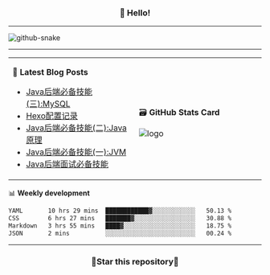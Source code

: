 <h3 align="center">👋 Hello!</h3>

-------

<picture>
  <source media="(prefers-color-scheme: dark)" srcset="https://raw.githubusercontent.com/fuos/fuos/output/github-contribution-grid-snake-dark.svg" />
  <source media="(prefers-color-scheme: light)" srcset="https://raw.githubusercontent.com/fuos/fuos/output/github-contribution-grid-snake.svg" />
  <img alt="github-snake" src="github-snake.svg" />
</picture>

-------

<table width="960px">
<tr>
<td valign="center" width="50%">

📕 **Latest Blog Posts**

<!-- BLOG-POST-LIST:START -->
- [Java后端必备技能&lpar;三&rpar;:MySQL](https://blog.bitmap.us.kg/posts/369bcd6e.html)
- [Hexo配置记录](https://blog.bitmap.us.kg/posts/a2ce8d15.html)
- [Java后端必备技能&lpar;二&rpar;:Java原理](https://blog.bitmap.us.kg/posts/fc5e4d.html)
- [Java后端必备技能&lpar;一&rpar;:JVM](https://blog.bitmap.us.kg/posts/fa087a3f.html)
- [Java后端面试必备技能](https://blog.bitmap.us.kg/posts/5f972bb0.html)
<!-- BLOG-POST-LIST:END -->

</td>
<td valign="center" width="50%">

🗃️ **GitHub Stats Card**

<img src="https://github-readme-stats.vercel.app/api?username=fuos&show_icons=true&theme=default&hide_border=true&hide_title=true" alt="logo" />

</td>
</tr>
</table>

📊 **Weekly development**
<!--START_SECTION:waka-->

```txt
YAML       10 hrs 29 mins  ████████████▓░░░░░░░░░░░░   50.13 %
CSS        6 hrs 27 mins   ███████▓░░░░░░░░░░░░░░░░░   30.88 %
Markdown   3 hrs 55 mins   ████▓░░░░░░░░░░░░░░░░░░░░   18.75 %
JSON       2 mins          ░░░░░░░░░░░░░░░░░░░░░░░░░   00.24 %
```

<!--END_SECTION:waka-->

-------
<h3 align="center">🌟Star this repository🌟</h3>
